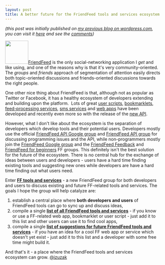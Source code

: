```yaml
---
layout: post
title: A better future for the FriendFeed tools and services ecosystem
---
```


_(this post was initially published on [my previous blog on wordpress.com](http://izuzak.wordpress.com/), you can visit it [here](http://izuzak.wordpress.com/2009/09/02/a-better-future-for-the-friendfeed-tools-and-services-ecosystem/) and see the [comments](http://izuzak.wordpress.com/2009/09/02/a-better-future-for-the-friendfeed-tools-and-services-ecosystem/#comments))_

<a href="http://friendfeed.com/fftools"><img class="aligncenter" title="FFtools" src="http://friendfeed-media.com/p-ec49d82ba56b40f7a52b7fc838a84d44-large-1000" alt="" width="75" height="75" /></a><a href="http://friendfeed.com" target="_blank">FriendFeed</a> is the only social-networking application I <em>get</em> and like using, and one of the reasons why is that it's very community-oriented. The <em>groups </em>and <em>friends </em>approach of segmentation of attention easily directs both topic-oriented discussions and friends-oriented discussions towards the right people.

One other nice thing about FriendFeed is that, although not as popular as Twitter or Facebook, it has a healthy ecosystem of developers extending and building upon the platform.  Lots of great <a href="http://wittman.org/projects/friendfeedtranslate/install/index.html" target="_blank">user scripts</a>, <a href="http://ffcheck.com/" target="_blank">bookmarklets</a>, <a href="http://code.google.com/p/feed-buster" target="_blank">feed-processing services</a>, <a href="http://ffsms.com/">sms services</a> and <a href="http://www.ffholic.com/" target="_blank">web apps</a> have been developed and recently even more so with the release of the <a href="http://friendfeed.com/api/documentation" target="_blank">new API</a>.

However, what I don't like about the ecosystem is the separation of developers which develop tools and their potential users. Developers mostly use the official <a href="http://groups.google.com/group/friendfeed-api" target="_blank">FriendFeed API Google group</a> and <a href="http://friendfeed.com/friendfeed-api" target="_blank">FriendFeed API group</a> for discussing programming issues and the API, while non-programmers mostly join the <a href="http://groups.google.com/group/friendfeed" target="_blank">FriendFeed Google group</a> and the <a href="http://friendfeed.com/friendfeed-feedback" target="_blank">FriendFeed Feedback</a> and <a href="http://friendfeed.com/friendfeed-beginners" target="_blank">FriendFeed for beginners</a> FF groups. This definitely isn't the best solution for the future of the ecosystem. There is no central hub for the exchange of ideas between users and developers - users have a hard time finding existing tools and suggesting new ones while developers are have a hard time finding out what users need.

Enter <a href="http://friendfeed.com/fftools" target="_blank"><strong>FF tools and services</strong></a> - a new FriendFeed group for both developers and users to discuss existing and future FF-related tools and services. The goals I hope the group will help catalyze are:
<ol>
	<li>establish a central place where <strong>both developers and users</strong> of FriendFeed tools can go to sync up and discuss ideas,</li>
	<li>compile a single <a href="http://friendfeed.com/fftools/119bf1b1/list-of-ff-tools-and-services" target="_blank"><strong>list of all FriendFeed tools and services</strong></a> - if you know or use a FF-related web app, bookmarklet or user script - just add it to this list and other users can use it to find cool apps,</li>
	<li>compile a single <a href="http://friendfeed.com/fftools/f5e50b9b/have-idea-for-cool-ff-web-app-or-service-add-your" target="_blank"><strong>list of suggestions for future FriendFeed tools and services</strong></a> - if you have an idea for a cool FF web app or service which doesn't yet exist - just add it to this list and a developer with some free time might build it.</li>
</ol>
And that's it - a place where the FriendFeed tools and services ecosystem can grow. <a href="http://twitter.com/izuzak" target="_blank">@izuzak</a>
